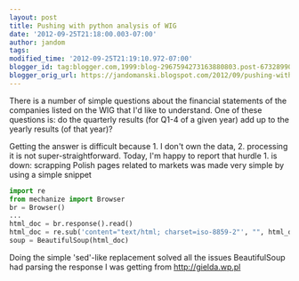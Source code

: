 ```yaml
---
layout: post
title: Pushing with python analysis of WIG
date: '2012-09-25T21:18:00.003-07:00'
author: jandom
tags: 
modified_time: '2012-09-25T21:19:10.972-07:00'
blogger_id: tag:blogger.com,1999:blog-2967594273163880803.post-6732899094710915644
blogger_orig_url: https://jandomanski.blogspot.com/2012/09/pushing-with-python-analysis-of-wig.html
---
```


There is a number of simple questions about the financial statements of the companies listed on the WIG that I'd like to understand. One of these questions is: do the quarterly results (for Q1-4 of a given year) add up to the yearly results (of that year)?

Getting the answer is difficult because 1. I don't own the data, 2. processing it is not super-straightforward. Today, I'm happy to report that hurdle 1. is down: scrapping Polish pages related to markets was made very simple by using a simple snippet

```python
import re
from mechanize import Browser
br = Browser()
...
html_doc = br.response().read()
html_doc = re.sub('content="text/html; charset=iso-8859-2"', "", html_doc)
soup = BeautifulSoup(html_doc)
```

Doing the simple 'sed'-like replacement solved all the issues BeautifulSoup had parsing the response I was getting from http://gielda.wp.pl
